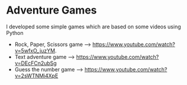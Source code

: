 #  Adventure Games

I developed some simple games which are based on some videos using Python 
  - Rock, Paper, Scissors game --> https://www.youtube.com/watch?v=5wfxO_juzYM.
  - Text adventure game --> https://www.youtube.com/watch?v=DEcFCn2ubSg
  - Guess the number game --> https://www.youtube.com/watch?v=2sWTNMi4XpE
